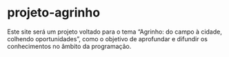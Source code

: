 # projeto-agrinho
Este site será um projeto voltado para o tema “Agrinho: do campo à cidade, colhendo oportunidades”, como o objetivo de aprofundar e difundir os conhecimentos no âmbito da programação. 
